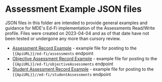 # Assessment Example JSON files
JSON files in this folder are intended to provide general examples and guidance for MDE's Ed-Fi implementation of the Assessments Read/Write profile. Files were created on 2023-04-04 and as of that date have not been tested or undergone any more than cursory review.
 - [Assessment Record Example](assessment_record.json) - example file for posting to the ``{{ApiURL}}/ed-fi/assessments`` endpoint
  - [Objective Assessment Record Example](objective_assessment_record.json) - example file for posting to the ``{{ApiURL}}/ed-fi/objectiveAssessments`` endpoint
   - [Student Assessment Record Example](student_assessment_record.json) - example file for posting to the ``{{ApiURL}}//ed-fi/studentAssessments`` endpoint